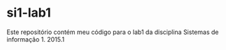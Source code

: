﻿# si1-lab1
Este repositório contém meu código para o lab1 da disciplina Sistemas de informação 1. 
2015.1